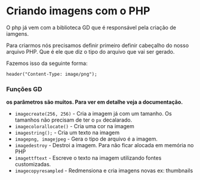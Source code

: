 # Criando imagens com o PHP

O php já vem com a biblioteca GD que é responsável pela criação de iamgens.

Para criarmos nós precisamos definir primeiro definir cabeçalho do nosso arquivo PHP.
Que é ele que diz o tipo do arquivo que vai ser gerado.

Fazemos isso da seguinte forma:
```
header("Content-Type: image/png"); 
```

### Funções GD
**os parâmetros são muitos. Para ver em detalhe veja a documentação.**
- `imagecreate(256, 256)` - Cria a imagem já com um tamanho. Os tamanhos não precisam
de ter o `px` decalarado.
- `imagecolorallocate()` - Cria uma cor na imagem
- `imagestring();` - Cria um texto na imagem
- `imagepng, imagejpeg` - Gera o tipo de arquivo é a imagem.
- `imagedestroy` - Destroi a imagem. Para não ficar alocada em memória no PHP
- `imagettftext` - Escreve o texto na imagem utilizando fontes customizadas.
- `imagecopyresampled` - Redmensiona e cria imagens novas ex: thumbnails
